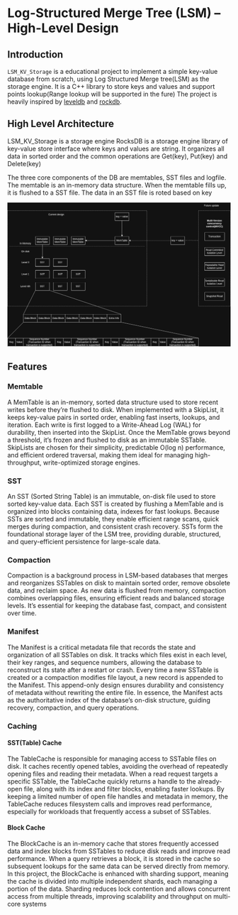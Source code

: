 # Log-Structured Merge Tree (LSM) – High-Level Design

## Introduction
`LSM_KV_Storage` is a educational project to implement a simple key-value database from scratch, using Log Structured Merge tree(LSM) as the storage engine.
It is a C++ library to store keys and values and support points lookup(Range lookup will be supported in the fure)
The project is heavily inspired by [leveldb](https://github.com/google/leveldb) and [rockdb](https://github.com/facebook/rocksdb).

## High Level Architecture
LSM_KV_Storage is a storage engine RocksDB is a storage engine library of key-value store interface where keys and values are string. It organizes all data in sorted order and the common operations are Get(key), Put(key) and Delete(key)

The three core components of the DB are memtables, SST files and logfile. The memtable is an in-memory data structure. When the memtable fills up, it is flushed to a SST file. The data in an SST file is roted based on key

![Design Overview](doc/design.png)

## Features

### Memtable
A MemTable is an in-memory, sorted data structure used to store recent writes before they’re flushed to disk. When implemented with a SkipList, it keeps key-value pairs in sorted order, enabling fast inserts, lookups, and iteration. Each write is first logged to a Write-Ahead Log (WAL) for durability, then inserted into the SkipList. Once the MemTable grows beyond a threshold, it’s frozen and flushed to disk as an immutable SSTable. SkipLists are chosen for their simplicity, predictable O(log n) performance, and efficient ordered traversal, making them ideal for managing high-throughput, write-optimized storage engines.

### SST
An SST (Sorted String Table) is an immutable, on-disk file used to store sorted key-value data. Each SST is created by flushing a MemTable and is organized into blocks containing data, indexes for fast lookups. Because SSTs are sorted and immutable, they enable efficient range scans, quick merges during compaction, and consistent crash recovery. SSTs form the foundational storage layer of the LSM tree, providing durable, structured, and query-efficient persistence for large-scale data.

### Compaction
Compaction is a background process in LSM-based databases that merges and reorganizes SSTables on disk to maintain sorted order, remove obsolete data, and reclaim space. As new data is flushed from memory, compaction combines overlapping files, ensuring efficient reads and balanced storage levels. It’s essential for keeping the database fast, compact, and consistent over time.

### Manifest
The Manifest is a critical metadata file that records the state and organization of all SSTables on disk. It tracks which files exist in each level, their key ranges, and sequence numbers, allowing the database to reconstruct its state after a restart or crash. Every time a new SSTable is created or a compaction modifies file layout, a new record is appended to the Manifest. This append-only design ensures durability and consistency of metadata without rewriting the entire file. In essence, the Manifest acts as the authoritative index of the database’s on-disk structure, guiding recovery, compaction, and query operations.

### Caching

#### SST(Table) Cache
The TableCache is responsible for managing access to SSTable files on disk. It caches recently opened tables, avoiding the overhead of repeatedly opening files and reading their metadata. When a read request targets a specific SSTable, the TableCache quickly returns a handle to the already-open file, along with its index and filter blocks, enabling faster lookups. By keeping a limited number of open file handles and metadata in memory, the TableCache reduces filesystem calls and improves read performance, especially for workloads that frequently access a subset of SSTables.

#### Block Cache
The BlockCache is an in-memory cache that stores frequently accessed data and index blocks from SSTables to reduce disk reads and improve read performance. When a query retrieves a block, it is stored in the cache so subsequent lookups for the same data can be served directly from memory. In this project, the BlockCache is enhanced with sharding support, meaning the cache is divided into multiple independent shards, each managing a portion of the data. Sharding reduces lock contention and allows concurrent access from multiple threads, improving scalability and throughput on multi-core systems